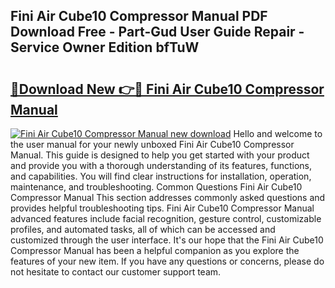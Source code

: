## Fini Air Cube10 Compressor Manual PDF Download Free - Part-Gud User Guide Repair - Service Owner Edition bfTuW

# <h2><a href="http://bc76607.oget.top/?id=Fini+Air+Cube10+Compressor+Manual">🔗Download New 👉🔴 Fini Air Cube10 Compressor Manual</a></h2>

[![Fini Air Cube10 Compressor Manual new download](https://i.imgur.com/5g1atiW.png)](http://bc76607.oget.top/?id=Fini+Air+Cube10+Compressor+Manual)
Hello and welcome to the user manual for your newly unboxed Fini Air Cube10 Compressor Manual. This guide is designed to help you get started with your product and provide you with a thorough understanding of its features, functions, and capabilities. You will find clear instructions for installation, operation, maintenance, and troubleshooting. Common Questions Fini Air Cube10 Compressor Manual This section addresses commonly asked questions and provides helpful troubleshooting tips. Fini Air Cube10 Compressor Manual advanced features include facial recognition, gesture control, customizable profiles, and automated tasks, all of which can be accessed and customized through the user interface. It's our hope that the Fini Air Cube10 Compressor Manual has been a helpful companion as you explore the features of your new item. If you have any questions or concerns, please do not hesitate to contact our customer support team.
